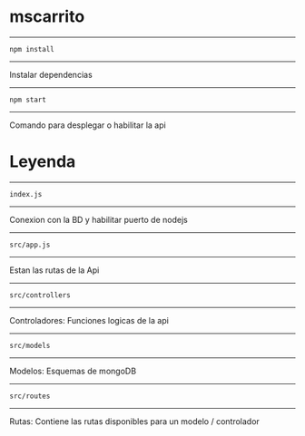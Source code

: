 # mscarrito
**********
    npm install
**********
Instalar dependencias

**********
    npm start
**********
Comando para desplegar o habilitar la api

# Leyenda
**********
    index.js
**********
Conexion con la BD y habilitar puerto de nodejs

**********
    src/app.js
**********
Estan las rutas de la Api

**********
    src/controllers
**********
Controladores: Funciones logicas de la api

**********
    src/models
**********
Modelos: Esquemas de mongoDB

**********
    src/routes
**********
Rutas: Contiene las rutas disponibles para un modelo / controlador
